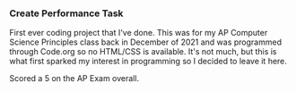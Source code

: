 ### Create Performance Task

First ever coding project that I've done. This was for my AP Computer Science Principles class back in December of 2021 and was programmed through Code.org so no HTML/CSS is available. It's not much, but this is what first sparked my interest in programming so I decided to leave it here. 

Scored a 5 on the AP Exam overall.

